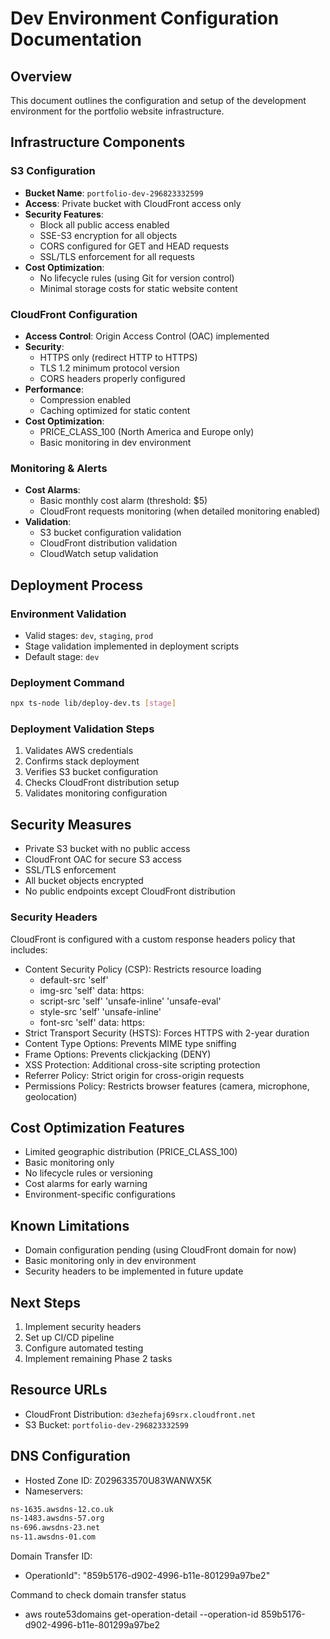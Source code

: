 # Dev Environment Configuration Documentation

## Overview

This document outlines the configuration and setup of the development environment for the portfolio website infrastructure.

## Infrastructure Components

### S3 Configuration

- **Bucket Name**: `portfolio-dev-296823332599`
- **Access**: Private bucket with CloudFront access only
- **Security Features**:
  - Block all public access enabled
  - SSE-S3 encryption for all objects
  - CORS configured for GET and HEAD requests
  - SSL/TLS enforcement for all requests
- **Cost Optimization**:
  - No lifecycle rules (using Git for version control)
  - Minimal storage costs for static website content

### CloudFront Configuration

- **Access Control**: Origin Access Control (OAC) implemented
- **Security**:
  - HTTPS only (redirect HTTP to HTTPS)
  - TLS 1.2 minimum protocol version
  - CORS headers properly configured
- **Performance**:
  - Compression enabled
  - Caching optimized for static content
- **Cost Optimization**:
  - PRICE_CLASS_100 (North America and Europe only)
  - Basic monitoring in dev environment

### Monitoring & Alerts

- **Cost Alarms**:
  - Basic monthly cost alarm (threshold: $5)
  - CloudFront requests monitoring (when detailed monitoring enabled)
- **Validation**:
  - S3 bucket configuration validation
  - CloudFront distribution validation
  - CloudWatch setup validation

## Deployment Process

### Environment Validation

- Valid stages: `dev`, `staging`, `prod`
- Stage validation implemented in deployment scripts
- Default stage: `dev`

### Deployment Command

```bash
npx ts-node lib/deploy-dev.ts [stage]
```

### Deployment Validation Steps

1. Validates AWS credentials
2. Confirms stack deployment
3. Verifies S3 bucket configuration
4. Checks CloudFront distribution setup
5. Validates monitoring configuration

## Security Measures

- Private S3 bucket with no public access
- CloudFront OAC for secure S3 access
- SSL/TLS enforcement
- All bucket objects encrypted
- No public endpoints except CloudFront distribution

### Security Headers

CloudFront is configured with a custom response headers policy that includes:

- Content Security Policy (CSP): Restricts resource loading
  - default-src 'self'
  - img-src 'self' data: https:
  - script-src 'self' 'unsafe-inline' 'unsafe-eval'
  - style-src 'self' 'unsafe-inline'
  - font-src 'self' data: https:
- Strict Transport Security (HSTS): Forces HTTPS with 2-year duration
- Content Type Options: Prevents MIME type sniffing
- Frame Options: Prevents clickjacking (DENY)
- XSS Protection: Additional cross-site scripting protection
- Referrer Policy: Strict origin for cross-origin requests
- Permissions Policy: Restricts browser features (camera, microphone, geolocation)

## Cost Optimization Features

- Limited geographic distribution (PRICE_CLASS_100)
- Basic monitoring only
- No lifecycle rules or versioning
- Cost alarms for early warning
- Environment-specific configurations

## Known Limitations

- Domain configuration pending (using CloudFront domain for now)
- Basic monitoring only in dev environment
- Security headers to be implemented in future update

## Next Steps

1. Implement security headers
2. Set up CI/CD pipeline
3. Configure automated testing
4. Implement remaining Phase 2 tasks

## Resource URLs

- CloudFront Distribution: `d3ezhefaj69srx.cloudfront.net`
- S3 Bucket: `portfolio-dev-296823332599`

## DNS Configuration
- Hosted Zone ID: Z029633570U83WANWX5K
- Nameservers:
```bash
ns-1635.awsdns-12.co.uk
ns-1483.awsdns-57.org
ns-696.awsdns-23.net
ns-11.awsdns-01.com
```

Domain Transfer ID:
- OperationId": "859b5176-d902-4996-b11e-801299a97be2"

Command to check domain transfer status
- aws route53domains get-operation-detail --operation-id 859b5176-d902-4996-b11e-801299a97be2